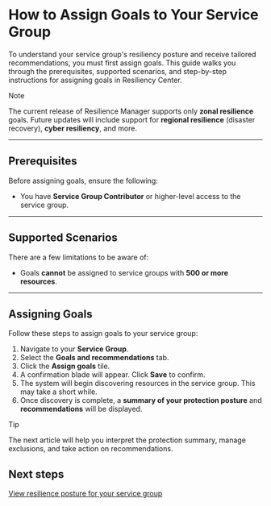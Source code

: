 # How to Assign Goals to Your Service Group

To understand your service group's resiliency posture and receive tailored recommendations, you must first assign goals. This guide walks you through the prerequisites, supported scenarios, and step-by-step instructions for assigning goals in Resiliency Center.

> [!NOTE]
> The current release of Resilience Manager supports only **zonal resilience** goals. Future updates will include support for **regional resilience** (disaster recovery), **cyber resiliency**, and more.

---

## Prerequisites

Before assigning goals, ensure the following:

- You have **Service Group Contributor** or higher-level access to the service group.

---

## Supported Scenarios

There are a few limitations to be aware of:

- Goals **cannot** be assigned to service groups with **500 or more resources**.

---

## Assigning Goals

Follow these steps to assign goals to your service group:

1. Navigate to your **Service Group**.
2. Select the **Goals and recommendations** tab.
3. Click the **Assign goals** tile.
4. A confirmation blade will appear. Click **Save** to confirm.
5. The system will begin discovering resources in the service group. This may take a short while.
6. Once discovery is complete, a **summary of your protection posture** and **recommendations** will be displayed.

> [!TIP]
> The next article will help you interpret the protection summary, manage exclusions, and take action on recommendations.

## Next steps

[View resilience posture for your service group](./ViewResiliencePosture.md)
